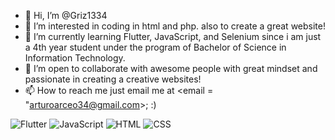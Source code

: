 - 👋 Hi, I’m @Griz1334
- 👀 I’m interested in coding in html and php. also to create a great website!
- 🌱 I’m currently learning Flutter, JavaScript, and Selenium since i am just a 4th year student under the program of Bachelor of Science in Information Technology.
- 💞️ I’m open to collaborate with awesome people with great mindset and passionate in creating a creative websites!
- 📫 How to reach me just email me at <email = "arturoarceo34@gmail.com>; :)


![Flutter](https://img.shields.io/badge/-Flutter-02569B?logo=flutter&logoColor=white&style=flat)
![JavaScript](https://img.shields.io/badge/-JavaScript-F7DF1E?logo=javascript&logoColor=black&style=flat)
![HTML](https://img.shields.io/badge/-HTML5-E34F26?logo=html5&logoColor=white&style=flat)
![CSS]([https://img.shields.io/badge/-CSS3-1572B6?logo=css3&logoColor=white&style=flat](https://camo.githubusercontent.com/10e5da35078001d86532bb75efeecf75aaca2765af099b3a2592a22fd12cb2e0/68747470733a2f2f6564656e742e6769746875622e696f2f537570657254696e7949636f6e732f696d616765732f7376672f637373332e737667)https://camo.githubusercontent.com/10e5da35078001d86532bb75efeecf75aaca2765af099b3a2592a22fd12cb2e0/68747470733a2f2f6564656e742e6769746875622e696f2f537570657254696e7949636f6e732f696d616765732f7376672f637373332e737667)
<!---
Griz1334/Griz1334 is a ✨ special ✨ repository because its `README.md` (this file) appears on your GitHub profile.
You can click the Preview link to take a look at your changes.
--->
